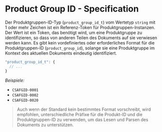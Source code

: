 # Product Group ID - Specification

Der Produktgruppen-ID-Typ (`product_group_id_t`) vom Wertetyp `string` mit 1 oder mehr Zeichen ist ein Referenz-Token für Produktgruppen-Instanzen.
Der Wert ist ein Token, das benötigt wird, um eine Produktgruppe zu identifizieren, so dass von anderen Teilen des Dokuments auf sie verwiesen werden kann.
Es gibt kein vordefiniertes oder erforderliches Format für die Produktgruppen-ID (`product_group_id`), solange sie eine Produktgruppe im Kontext des aktuellen Dokuments eindeutig identifiziert.

```javascript
"product_group_id_t": {
  // ...
}
```

*Beispiele:*

* `CSAFGID-0001`
* `CSAFGID-0002`
* `CSAFGID-0020`

> Auch wenn der Standard kein bestimmtes Format vorschreibt, wird empfohlen, unterschiedliche Präfixe für die
> Produkt-ID und die Produktgruppen-ID zu verwenden, um das Lesen und Parsen des Dokuments zu unterstützen.
